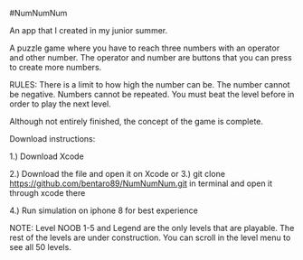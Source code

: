 #NumNumNum

An app that I created in my junior summer. 

A puzzle game where you have to reach three numbers with an operator and other number. The operator and number are buttons that you can press to create more numbers. 

RULES:
There is a limit to how high the number can be. 
The number cannot be negative.
Numbers cannot be repeated.
You must beat the level before in order to play the next level. 

Although not entirely finished, the concept of the game is complete. 

Download instructions:

1.) Download Xcode

2.) Download the file and open it on Xcode
              or 
3.) git clone https://github.com/bentaro89/NumNumNum.git in terminal and open it through xcode there

4.) Run simulation on iphone 8 for best experience 


NOTE: Level NOOB 1-5 and Legend are the only levels that are playable. The rest of the levels are under construction. You can scroll in the level menu to see all 50 levels. 
